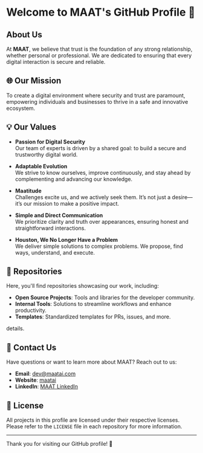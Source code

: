 # Welcome to MAAT's GitHub Profile 🌟

## About Us

At **MAAT**, we believe that trust is the foundation of any strong relationship, whether personal or professional. We are dedicated to ensuring that every digital interaction is secure and reliable.

## 🌐 Our Mission

To create a digital environment where security and trust are paramount, empowering individuals and businesses to thrive in a safe and innovative ecosystem.

## 💡 Our Values

- **Passion for Digital Security**  
  Our team of experts is driven by a shared goal: to build a secure and trustworthy digital world.

- **Adaptable Evolution**  
  We strive to know ourselves, improve continuously, and stay ahead by complementing and advancing our knowledge.

- **Maatitude**  
  Challenges excite us, and we actively seek them. It’s not just a desire—it’s our mission to make a positive impact.

- **Simple and Direct Communication**  
  We prioritize clarity and truth over appearances, ensuring honest and straightforward interactions.

- **Houston, We No Longer Have a Problem**  
  We deliver simple solutions to complex problems. We propose, find ways, understand, and execute.

## 📂 Repositories

Here, you'll find repositories showcasing our work, including:

- **Open Source Projects**: Tools and libraries for the developer community.
- **Internal Tools**: Solutions to streamline workflows and enhance productivity.
- **Templates**: Standardized templates for PRs, issues, and more.

details.

## 📧 Contact Us

Have questions or want to learn more about MAAT? Reach out to us:

- **Email**: dev@maatai.com
- **Website**: [maatai](https://www.maatai.com/)
- **LinkedIn**: [MAAT LinkedIn](https://www.linkedin.com/company/maat-ai)

## 📜 License

All projects in this profile are licensed under their respective licenses. Please refer to the `LICENSE` file in each repository for more information.

---
Thank you for visiting our GitHub profile! 🚀
